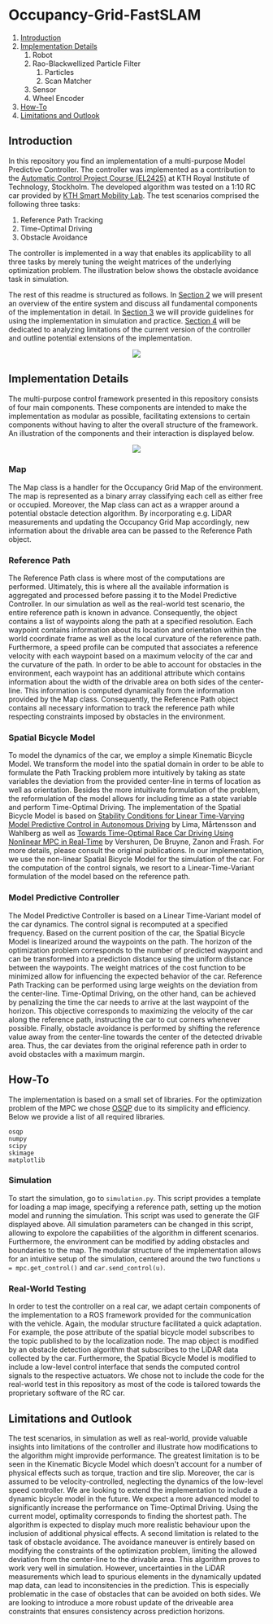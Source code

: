 # Occupancy-Grid-FastSLAM

1. [Introduction](#introduction)
2. [Implementation Details](#implementation-details)
   1. Robot
   2. Rao-Blackwellized Particle Filter
       1. Particles
       2. Scan Matcher
   3. Sensor
   4. Wheel Encoder
3. [How-To](#how-to)
4. [Limitations and Outlook](#limitations-and-outlook)

## Introduction

In this repository you find an implementation of a multi-purpose Model Predictive Controller. The controller was implemented as a contribution to the [Automatic Control Project Course (EL2425)](https://www.kth.se/student/kurser/kurs/EL2425) at KTH Royal Institute of Technology, Stockholm. 
The developed algorithm was tested on a 1:10 RC car provided by [KTH Smart Mobility Lab](https://www.kth.se/dcs/research/control-of-transport/smart-mobility-lab/smart-mobility-lab-1.441539). The test scenarios comprised the following three tasks:

1. Reference Path Tracking
2. Time-Optimal Driving
3. Obstacle Avoidance

The controller is implemented in a way that enables its applicability to all three tasks by merely tuning the weight matrices of the underlying optimization problem. The illustration below shows the obstacle avoidance task in simulation.

The rest of this readme is structured as follows. In [Section 2](#implementation-details) we will present an overview of the entire system and discuss all fundamental components of the implementation in detail. In [Section 3](#how-to) we will provide guidelines for using the implementation in simulation and practice. [Section 4](#limitations-and-outlook) will be dedicated to analyzing limitations of the current version of the controller and outline potential extensions of the implementation.

<p align="center">
<img src="Images/animation.gif">
</p>

## Implementation Details

The multi-purpose control framework presented in this repository consists of four main components. These components are intended to make the implementation as modular as possible, facilitating extensions to certain components without having to alter the overall structure of the framework. An illustration of the components and their interaction is displayed below.

<p align="center">
<img src="Images/MPC_Framework.png">
</p>

### Map 

The Map class is a handler for the Occupancy Grid Map of the environment. The map is represented as a binary array classifying each cell as either free or occupied. Moreover, the Map class can act as a wrapper around a potential obstacle detection algorithm. By incorporating e.g. LiDAR measurements and updating the Occupancy Grid Map accordingly, new information about the drivable area can be passed to the Reference Path object.

### Reference Path

The Reference Path class is where most of the computations are performed. Ultimately, this is where all the available information is aggregated and processed before passing it to the Model Predictive Controller. In our simulation as well as the real-world test scenario, the entire reference path is known in advance. Consequently, the object contains a list of waypoints along the path at a specified resolution. Each waypoint contains information about its location and orientation within the world coordinate frame as well as the local curvature of the reference path. Furthermore, a speed profile can be computed that associates a reference velocity with each waypoint based on a maximum velocity of the car and the curvature of the path.
In order to be able to account for obstacles in the environment, each waypoint has an additional attribute which contains information about the width of the drivable area on both sides of the center-line. This information is computed dynamically from the information provided by the Map class. Consequently, the Reference Path object contains all necessary information to track the reference path while respecting constraints imposed by obstacles in the environment.

### Spatial Bicycle Model

To model the dynamics of the car, we employ a simple Kinematic Bicycle Model. We transform the model into the spatial domain in order to be able to formulate the Path Tracking problem more intuitively by taking as state variables the deviation from the provided center-line in terms of location as well as orientation. Besides the more intuitivate formulation of the problem, the reformulation of the model allows for including time as a state variable and perform Time-Optimal Driving. 
The implementation of the Spatial Bicycle Model is based on [Stability Conditions for Linear Time-Varying Model Predictive Control in Autonomous
Driving](http://urn.kb.se/resolve?urn=urn:nbn:se:kth:diva-220576) by Lima, Mårtensson and Wahlberg as well as [Towards Time-Optimal Race Car Driving Using Nonlinear MPC in Real-Time](https://www.researchgate.net/profile/Robin_Verschueren/publication/269860931_Towards_Time-Optimal_Race_Car_Driving_Using_Nonlinear_MPC_in_Real-Time/links/56ab66e108aeadd1bdce436b/Towards-Time-Optimal-Race-Car-Driving-Using-Nonlinear-MPC-in-Real-Time.pdf?origin=publication_detail) by Vershuren, De Bruyne, Zanon and Frash. For more details, please consult the original publications.
In our implementation, we use the non-linear Spatial Bicycle Model for the simulation of the car. For the computation of the control signals, we resort to a Linear-Time-Variant formulation of the model based on the reference path.

### Model Predictive Controller

The Model Predictive Controller is based on a Linear Time-Variant model of the car dynamics. The control signal is recomputed at a specified frequency. Based on the current position of the car, the Spatial Bicycle Model is linearized around the waypoints on the path. The horizon of the optimization problem corresponds to the number of predicted waypoint and can be transformed into a prediction distance using the uniform distance between the waypoints. 
The weight matrices of the cost function to be minimized allow for influencing the expected behavior of the car. Reference Path Tracking can be performed using large weights on the deviation from the center-line. Time-Optimal Driving, on the other hand, can be achieved by penalizing the time the car needs to arrive at the last waypoint of the horizon. This objective corresponds to maximizing the velocity of the car along the reference path, instructing the car to cut corners whenever possible. Finally, obstacle avoidance is performed by shifting the reference value away from the center-line towards the center of the detected drivable area. Thus, the car deviates from the original reference path in order to avoid obstacles with a maximum margin.

## How-To

The implementation is based on a small set of libraries. For the optimization problem of the MPC we chose [OSQP](https://osqp.org) due to its simplicity and efficiency. Below we provide a list of all required libraries.

```
osqp
numpy
scipy
skimage
matplotlib
```

### Simulation

To start the simulation, go to ```simulation.py```. This script provides a template for loading a map image, specifying a reference path, setting up the motion model and running the simulation. This script was used to generate the GIF displayed above. All simulation parameters can be changed in this script, allowing to expolore the capabilities of the algorithm in different scenarios. Furthermore, the environment can be modified by adding obstacles and boundaries to the map. The modular structure of the implementation allows for an intuitive setup of the simulation, centered around the two functions ```u = mpc.get_control()``` and ```car.send_control(u)```.

### Real-World Testing

In order to test the controller on a real car, we adapt certain components of the implementation to a ROS framework provided for the communication with the vehicle. Again, the modular structure facilitated a quick adaptation. For example, the pose attribute of the spatial bicycle model subscribes to the topic published to by the localization node. The map object is modified by an obstacle detection algorithm that subscribes to the LiDAR data collected by the car. Furthermore, the Spatial Bicycle Model is modified to include a low-level control interface that sends the computed control signals to the respective actuators. We chose not to include the code for the real-world test in this repository as most of the code is tailored towards the proprietary software of the RC car.

## Limitations and Outlook

The test scenarios, in simulation as well as real-world, provide valuable insights into limitations of the controller and illustrate how modifications to the algorithm might improvide performance. The greatest limitation is to be seen in the Kinematic Bicycle Model which doesn't account for a number of physical effects such as torque, traction and tire slip. Moreover, the car is assumed to be velocity-controlled, neglecting the dynamics of the low-level speed controller. We are looking to extend the implementation to include a dynamic bicycle model in the future. We expect a more advanced model to significantly increase the performance on Time-Optimal Driving. Using the current model, optimality corresponds to finding the shortest path. The algorithm is expected to display much more realistic behaviour upon the inclusion of additional physical effects.
A second limitation is related to the task of obstacle avoidance. The avoidance maneuver is entirely based on modifying the constraints of the optimization problem, limiting the allowed deviation from the center-line to the drivable area. This algorithm proves to work very well in simulation. However, uncertainties in the LiDAR measurements which lead to spurious elements in the dynamically updated map data, can lead to inconsitencies in the prediction. This is especially problematic in the case of obstacles that can be avoided on both sides. We are looking to introduce a more robust update of the driveable area constraints that ensures consistency across prediction horizons.

